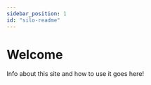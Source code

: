 ```yaml
---
sidebar_position: 1
id: "silo-readme"
---
```


# Welcome

Info about this site and how to use it goes here!
